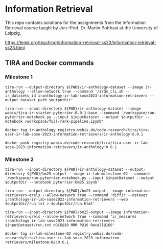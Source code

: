 # Information Retrieval

This repo contains solutions for the assignments from the Information Retrieval course taught by Jun.-Prof. Dr. Martin Potthast at the University of Leipzig.

https://temir.org/teaching/information-retrieval-ss23/information-retrieval-ss23.html

## TIRA and Docker commands

### Milestone 1

```console
tira-run --output-directory ${PWD}/ir-anthology-dataset --image ir-anthology --allow-network true --command '/irds_cli.sh --ir_datasets_id iranthology-ir-lab-sose2023-information-retrievers --output_dataset_path $outputDir'

tira-run --input-directory ${PWD}/ir-anthology-dataset --image webis/tira-ir-starter-pyterrier:0.0.1-base --command '/workspace/run-pyterrier-notebook.py --input $inputDataset --output $outputDir --notebook /workspace/full-rank-pipeline.ipynb'

docker tag ir-anthology registry.webis.de/code-research/tira/tira-user-ir-lab-sose-2023-information-retrievers/ir-anthology:0.0.1

docker push registry.webis.de/code-research/tira/tira-user-ir-lab-sose-2023-information-retrievers/ir-anthology:0.0.1
```

### Milestone 2

```console
tira-run --input-directory ${PWD}/ir-anthology-dataset --output-directory ${PWD}/bm25-output --image ir-lab-milestone-02 --command '/workspace/run-pyterrier-notebook.py --input $inputDataset --output $outputDir --notebook pyterrier-bm25.ipynb'

tira-run --output-directory ${PWD}/bm25-output --image information-retrievers-qrels --allow-network true --command 'diffir --dataset iranthology-ir-lab-sose2023-information-retrievers --web $outputDir/run.txt > $outputDir/run.html'

tira-run --input-directory ${PWD}/bm25-output --image information-retrievers-qrels --allow-network true --command 'ir_measures iranthology-ir-lab-sose2023-information-retrievers $inputDataset/run.txt nDCG@10 MRR P@10 Recall@100'

docker tag ir-lab-milestone-02 registry.webis.de/code-research/tira/tira-user-ir-lab-sose-2023-information-retrievers/milestone-02:0.0.1
```
